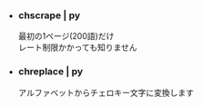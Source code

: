 - ### chscrape | py
  最初の1ページ(200語)だけ  
  レート制限かかっても知りません
- ### chreplace | py
  アルファベットからチェロキー文字に変換します

